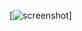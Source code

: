 [![screenshot]([./uiverse.io_(1).png](https://github.com/uiverse-io/.github/blob/bb793e48fea4773bf85072f897f8385db79ccfd2/uiverse.io_%20(1).png))]
